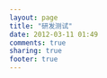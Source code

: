 ```yaml
---
layout: page
title: "研发测试"
date: 2012-03-11 01:49
comments: true
sharing: true
footer: true
---
```

